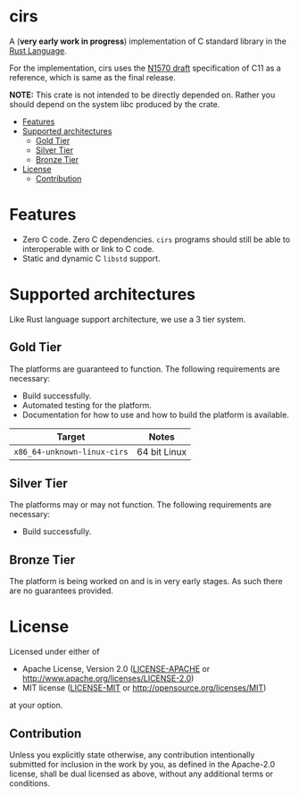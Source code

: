 cirs
===

A (**very early work in progress**) implementation of C standard library in the
[Rust Language].

For the implementation, cirs uses the [N1570 draft] specification of C11 as a
reference, which is same as the final release.

**NOTE:** This crate is not intended to be directly depended on. Rather you
should depend on the system libc produced by the crate.

* [Features](#features)
* [Supported architectures](#supported-architectures)
    * [Gold Tier](#gold-tier)
    * [Silver Tier](#silver-tier)
    * [Bronze Tier](#bronze-tier)
* [License](#license)
    * [Contribution](#contribution)

# Features
* Zero C code. Zero C dependencies. `cirs` programs should still be able to
interoperable with or link to C code.
* Static and dynamic C `libstd` support.

# Supported architectures
Like Rust language support architecture, we use a 3 tier system.

## Gold Tier
The platforms are guaranteed to function. The following requirements are
necessary:
* Build successfully.
* Automated testing for the platform.
* Documentation for how to use and how to build the platform is available.

Target                     | Notes
:-------------------------:| -------------
`x86_64-unknown-linux-cirs`| 64 bit Linux

## Silver Tier
The platforms may or may not function. The following requirements are
necessary:
* Build successfully.

## Bronze Tier
The platform is being worked on and is in very early stages. As such there are
no guarantees provided.

# License
Licensed under either of

 * Apache License, Version 2.0 ([LICENSE-APACHE] or
   http://www.apache.org/licenses/LICENSE-2.0)
 * MIT license ([LICENSE-MIT] or http://opensource.org/licenses/MIT)

at your option.

## Contribution
Unless you explicitly state otherwise, any contribution intentionally submitted
for inclusion in the work by you, as defined in the Apache-2.0 license, shall
be dual licensed as above, without any
additional terms or conditions.

[Rust Language]: https://www.rust-lang.org/en-US/
[N1570 draft]: http://www.open-std.org/jtc1/sc22/wg14/www/docs/n1570.pdf
[LICENSE-APACHE]: LICENSE-APACHE
[LICENSE-MIT]: LICENSE-MIT
